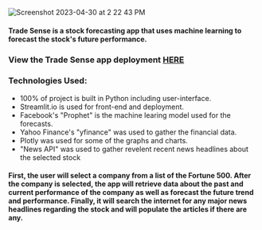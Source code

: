 ![Screenshot 2023-04-30 at 2 22 43 PM](https://user-images.githubusercontent.com/69867050/235369902-141d33c6-2fda-42a9-9f2c-915df0cda962.png)

#### Trade Sense is a stock forecasting app that uses machine learning to forecast the stock's future performance. 

### View the Trade Sense app deployment [HERE](https://pourroymatt750-trade-sense-main-k2ai9j.streamlit.app/)

### Technologies Used:
* 100% of project is built in Python including user-interface. 
* Streamlit.io is used for front-end and deployment. 
* Facebook's "Prophet" is the machine learing model used for the forecasts. 
* Yahoo Finance's "yfinance" was used to gather the financial data. 
* Plotly was used for some of the graphs and charts. 
* "News API" was used to gather revelent recent news headlines about the selected stock

#### First, the user will select a company from a list of the Fortune 500. After the company is selected, the app will retrieve data about the past and current performance of the company as well as forecast the future trend and performance. Finally, it will search the internet for any major news headlines regarding the stock and will populate the articles if there are any. 



